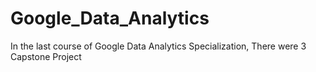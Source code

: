 # Google_Data_Analytics
In the last course of Google Data Analytics Specialization, There were 3 Capstone Project
